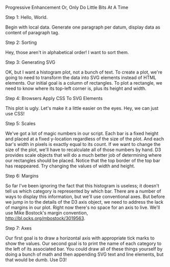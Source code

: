 Progressive Enhancement
Or, Only Do Little Bits At A Time

Step 1: Hello, World.

Begin with local data. Generate one paragraph per datum, display data as content of paragraph tag.

Step 2: Sorting

Hey, those aren't in alphabetical order! I want to sort them.

Step 3: Generating SVG

OK, but I want a histogram plot, not a bunch of text. To create a plot, we're going to need to transform the data into SVG elements instead of HTML elements. Our initial goal is a column of rectangles. To plot a rectangle, we need to know where its top-left corner is, plus its height and width.

Step 4: Browsers Apply CSS To SVG Elements

This plot is ugly. Let's make it a little easier on the eyes. Hey, we can just use CSS!

Step 5: Scales

We've got a lot of magic numbers in our script. Each bar is a fixed height and placed at a fixed y-location regardless of the size of the plot. And each bar's width in pixels is exactly equal to its count. If we want to change the size of the plot, we'll have to recalculate all of those numbers by hand. D3 provides scale objects that will do a much better job of determining where our rectangles should be placed. Notice that the top border of the top bar has reappeared. Try changing the values of width and height.

Step 6: Margins

So far I've been ignoring the fact that this histogram is useless; it doesn't tell us which category is represented by which bar. There are a number of ways to display this information, but we'll use conventional axes. But before we jump in to the details of the D3 axis object, we need to address the lack of margins in our plot. Right now there's no space for an axis to live. We'll use Mike Bostock's margin convention, http://bl.ocks.org/mbostock/3019563.

Step 7: Axes

Our first goal is to draw a horizontal axis with appropriate tick marks to show the values. Our second goal is to print the name of each category to the left of its associated bar. You could draw all of these things yourself by doing a bunch of math and then appending SVG text and line elements, but that would be dumb. Use D3!
